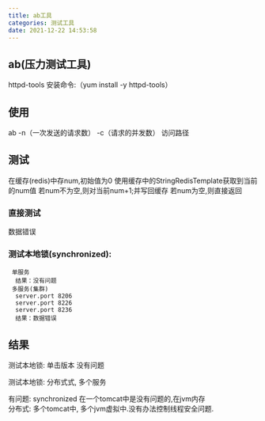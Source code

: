 ```yaml
---
title: ab工具
categories: 测试工具
date: 2021-12-22 14:53:58
---
```



## ab(压力测试工具)
httpd-tools
安装命令:（yum install -y httpd-tools）

## 使用
ab  -n（一次发送的请求数）  -c（请求的并发数） 访问路径

## 测试
在缓存(redis)中存num,初始值为0
使用缓存中的StringRedisTemplate获取到当前的num值
若num不为空,则对当前num+1;并写回缓存
若num为空,则直接返回
### 直接测试
  数据错误
### 测试本地锁(synchronized):
     单服务  
      结果：没有问题
     多服务(集群) 
      server.port 8206
      server.port 8226
      server.port 8236 
      结果：数据错误

## 结果
测试本地锁: 单击版本  没有问题

测试本地锁: 分布式式, 多个服务
        
有问题: synchronized 在一个tomcat中是没有问题的,在jvm内存  
   分布式:  多个tomcat中,  多个jvm虚拟中.没有办法控制线程安全问题.